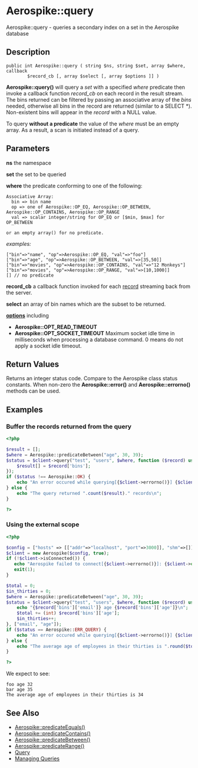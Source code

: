 
# Aerospike::query

Aerospike::query - queries a secondary index on a set in the Aerospike database

## Description

```
public int Aerospike::query ( string $ns, string $set, array $where, callback
        $record_cb [, array $select [, array $options ]] )
```

**Aerospike::query()** will query a *set* with a specified *where* predicate
then invoke a callback function *record_cb* on each record in the result stream.
The bins returned can be filtered by passing an associative array of the *bins*
needed, otherwise all bins in the record are returned (similar to a SELECT \*).
Non-existent bins will appear in the *record* with a NULL value.

To query **without a predicate** the value of the *where* must be an empty
array. As a result, a scan is initiated instead of a query.

## Parameters

**ns** the namespace

**set** the set to be queried

**where** the predicate conforming to one of the following:
```
Associative Array:
  bin => bin name
  op => one of Aerospike::OP_EQ, Aerospike::OP_BETWEEN, Aerospike::OP_CONTAINS, Aerospike::OP_RANGE
  val => scalar integer/string for OP_EQ or [$min, $max] for OP_BETWEEN

or an empty array() for no predicate.
```

*examples:*
```
["bin"=>"name", "op"=>Aerospike::OP_EQ, "val"=>"foo"]
["bin"=>"age", "op"=>Aerospike::OP_BETWEEN, "val"=>[35,50]]
["bin"=>"movies", "op"=>Aerospike::OP_CONTAINS, "val"=>"12 Monkeys"]
["bin"=>"movies", "op"=>Aerospike::OP_RANGE, "val"=>[10,1000]]
[] // no predicate
```

**record_cb** a callback function invoked for each [record](aerospike_get.md#parameters) streaming back from the server.

**select** an array of bin names which are the subset to be returned.

**[options](aerospike.md)** including
- **Aerospike::OPT_READ_TIMEOUT**
- **Aerospike::OPT_SOCKET_TIMEOUT** Maximum socket idle time in milliseconds when processing a database command. 0 means do not apply a socket idle timeout.
## Return Values

Returns an integer status code.  Compare to the Aerospike class status
constants.  When non-zero the **Aerospike::error()** and
**Aerospike::errorno()** methods can be used.

## Examples

### Buffer the records returned from the query

```php
<?php

$result = [];
$where = Aerospike::predicateBetween("age", 30, 39);
$status = $client->query("test", "users", $where, function ($record) use (&$result) {
    $result[] = $record['bins'];
});
if ($status !== Aerospike::OK) {
    echo "An error occured while querying[{$client->errorno()}] {$client->error()}\n";
} else {
    echo "The query returned ".count($result)." records\n";
}

?>
```


### Using the external scope

```php
<?php

$config = ["hosts" => [["addr"=>"localhost", "port"=>3000]], "shm"=>[]];
$client = new Aerospike($config, true);
if (!$client->isConnected()) {
   echo "Aerospike failed to connect[{$client->errorno()}]: {$client->error()}\n";
   exit(1);
}

$total = 0;
$in_thirties = 0;
$where = Aerospike::predicateBetween("age", 30, 39);
$status = $client->query("test", "users", $where, function ($record) use (&$total, &$in_thirties) {
    echo "{$record['bins']['email']} age {$record['bins']['age']}\n";
    $total += (int) $record['bins']['age'];
    $in_thirties++;
}, ["email", "age"]);
if ($status == Aerospike::ERR_QUERY) {
    echo "An error occured while querying[{$client->errorno()}] {$client->error()}\n";
} else {
    echo "The average age of employees in their thirties is ".round($total / $in_thirties)."\n";
}

?>
```

We expect to see:

```
foo age 32
bar age 35
The average age of employees in their thirties is 34
```

## See Also

- [Aerospike::predicateEquals()](aerospike_predicateequals.md)
- [Aerospike::predicateContains()](aerospike_predicatecontains.md)
- [Aerospike::predicateBetween()](aerospike_predicatebetween.md)
- [Aerospike::predicateRange()](aerospike_predicaterange.md)
- [Query](http://www.aerospike.com/docs/guide/query.html)
- [Managing Queries](http://www.aerospike.com/docs/operations/manage/queries/index.html)


